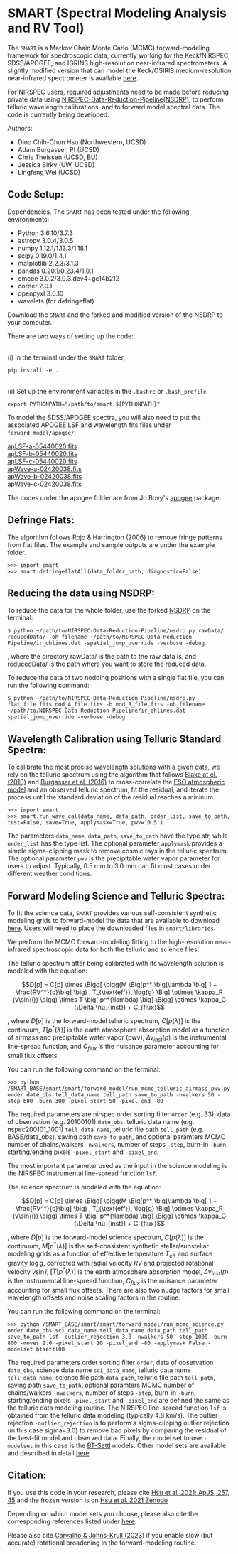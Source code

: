 # SMART (Spectral Modeling Analysis and RV Tool)
The `SMART` is a Markov Chain Monte Carlo (MCMC) forward-modeling framework for spectroscopic data, currently working for the Keck/NIRSPEC, SDSS/APOGEE, and IGRINS high-resolution near-infrared spectrometers. A slightly modified version that can model the Keck/OSIRIS medium-resolution near-infrared spectrometer is available [here](https://github.com/ctheissen/osiris_fmp).

For NIRSPEC users, required adjustments need to be made before reducing private data using [NIRSPEC-Data-Reduction-Pipeline(NSDRP)](https://github.com/Keck-DataReductionPipelines/NIRSPEC-Data-Reduction-Pipeline), to perform telluric wavelength calibrations, and to forward model spectral data. The code is currently being developed.

Authors:
* Dino Chih-Chun Hsu (Northwestern, UCSD)
* Adam Burgasser, PI (UCSD)
* Chris Theissen (UCSD, BU)
* Jessica Birky (UW, UCSD)
* Lingfeng Wei (UCSD)

## Code Setup:
Dependencies. The `SMART` has been tested under the following environments:
* Python 3.6.10/3.7.3
* astropy 3.0.4/3.0.5
* numpy 1.12.1/1.13.3/1.18.1
* scipy 0.19.0/1.4.1
* matplotlib 2.2.3/3.1.3
* pandas 0.20.1/0.23.4/1.0.1
* emcee 3.0.2/3.0.3.dev4+gc14b212
* corner 2.0.1
* openpyxl 3.0.10
* wavelets (for defringeflat)

Download the `SMART` and the forked and modified version of the NSDRP to your computer.

There are two ways of setting up the code:

<br/>(i) In the terminal under the `SMART` folder, 

```
pip install -e .
```

<br/>(ii) Set up the environment variables in the `.bashrc` or `.bash_profile`

```
export PYTHONPATH="/path/to/smart:${PYTHONPATH}"
```

To model the SDSS/APOGEE spectra, you will also need to put the associated APOGEE LSF and wavelength fits files under `forward_model/apogee/`:

[apLSF-a-05440020.fits](https://dr13.sdss.org/sas/dr13/apogee/spectro/redux/r6/cal/lsf/apLSF-a-05440020.fits)<br/>
[apLSF-b-05440020.fits](https://dr13.sdss.org/sas/dr13/apogee/spectro/redux/r6/cal/lsf/apLSF-b-05440020.fits)<br/>
[apLSF-c-05440020.fits](https://dr13.sdss.org/sas/dr13/apogee/spectro/redux/r6/cal/lsf/apLSF-c-05440020.fits)<br/>
[apWave-a-02420038.fits](https://dr13.sdss.org/sas/dr13/apogee/spectro/redux/r6/cal/wave/apWave-a-02420038.fits)<br/>
[apWave-b-02420038.fits](https://dr13.sdss.org/sas/dr13/apogee/spectro/redux/r6/cal/wave/apWave-b-02420038.fits)<br/>
[apWave-c-02420038.fits](https://dr13.sdss.org/sas/dr13/apogee/spectro/redux/r6/cal/wave/apWave-c-02420038.fits)<br/>

The codes under the apogee folder are from Jo Bovy's [apogee](https://github.com/jobovy/apogee) package.

## Defringe Flats:
The algorithm follows Rojo & Harrington (2006) to remove fringe patterns from flat files. The example and sample outputs are under the example folder.

```
>>> import smart
>>> smart.defringeflatAll(data_folder_path, diagnostic=False)
```

## Reducing the data using NSDRP:
To reduce the data for the whole folder, use the forked [NSDRP](https://github.com/ctheissen/NIRSPEC-Data-Reduction-Pipeline) on the terminal:

```
$ python ~/path/to/NIRSPEC-Data-Reduction-Pipeline/nsdrp.py rawData/ reducedData/ -oh_filename ~/path/to/NIRSPEC-Data-Reduction-Pipeline/ir_ohlines.dat -spatial_jump_override -verbose -debug
```

, where the directory rawData/ is the path to the raw data is, and reducedData/ is the path where you want to store the reduced data.

To reduce the data of two nodding positions with a single flat file, you can run the following command:

```
$ python ~/path/to/NIRSPEC-Data-Reduction-Pipeline/nsdrp.py flat_file.fits nod_A_file.fits -b nod_B_file.fits -oh_filename ~/path/to/NIRSPEC-Data-Reduction-Pipeline/ir_ohlines.dat -spatial_jump_override -verbose -debug
```

## Wavelength Calibration using Telluric Standard Spectra:
To calibrate the most precise wavelength solutions with a given data, we rely on the telluric spectrum using the algorithm that follows [Blake at el. (2010)](https://ui.adsabs.harvard.edu/abs/2010ApJ...723..684B/abstract) and [Burgasser et al. (2016)](https://ui.adsabs.harvard.edu/abs/2016ApJ...827...25B/abstract) to cross-correlate the [ESO atmospheric model](https://ui.adsabs.harvard.edu/abs/2014A%26A...568A...9M/abstract) and an observed telluric spectrum, fit the residual, and iterate the process until the standard deviation of the residual reaches a mininum.

```
>>> import smart
>>> smart.run_wave_cal(data_name, data_path, order_list, save_to_path, test=False, save=True, applymask=True, pwv='0.5')
```

The parameters `data_name`, `data_path`, `save_to_path` have the type str, while `order_list` has the type list. The optional parameter `applymask` provides a simple sigma-clipping mask to remove cosmic rays in the telluric spectrum. The optional parameter `pwv` is the precipitable water vapor parameter for users to adjust. Typically, 0.5 mm to 3.0 mm can fit most cases under different weather conditions. 

## Forward Modeling Science and Telluric Spectra:
To fit the science data, `SMART` provides various self-consistent synthetic modeling grids to forward-model the data that are available to download [here](https://drive.google.com/drive/folders/1P-NrlxdyX3nphRgN4R-4oS86BKZ4Z9th). Users will need to place the downloaded files in `smart/libraries`.

We perform the MCMC forward-modeling fitting to the high-resolution near-infrared spectroscopic data for both the telluric and science files.

The telluric spectrum after being calibrated with its wavelength solution is modeled with the equation:

```math
D[p] = C[p] \times \Bigg[ \bigg(M \Big[p^* \big(\lambda \big[ 1 + \frac{RV^*}{c}\big] \big) , T_{\text{eff}}, \log{g} \Big] \otimes \kappa_R (v\sin{i}) \bigg) \times T \big[ p^*(\lambda) \big] \Bigg] \otimes \kappa_G (\Delta \nu_{inst}) + C_{flux}
```

, where $D[p]$ is the forward-model telluric spectrum, $C[p(\lambda)]$ is the continuum, $T \big[ p^*(\lambda) \big]$ is the earth atmosphere absorption model as a function of airmass and precipitable water vapor (pwv), $\Delta \nu_{inst}(p)$ is the instrumental line-spread function, and $C_{flux}$ is the nuisance parameter accounting for small flux offsets.

You can run the following command on the terminal:

```
>>> python /SMART_BASE/smart/smart/forward_model/run_mcmc_telluric_airmass_pwv.py order date_obs tell_data_name tell_path save_to_path -nwalkers 50 -step 600 -burn 300 -pixel_start 50 -pixel_end -80
```

The required parameters are nirspec order sorting filter `order` (e.g. 33), data of observation (e.g. 20100101) `date_obs`, telluric data name (e.g. nspec200101_1001) `tell_data_name`, telluric file path `tell_path` (e.g. BASE/data_obs), saving path `save_to_path`, and optional paramters MCMC number of chains/walkers `-nwalkers`, number of steps `-step`, burn-in `-burn`, starting/ending pixels `-pixel_start` and `-pixel_end`.

The most important parameter used as the input in the science modeling is the NIRSPEC instrumental line-spread function `lsf`.

The science spectrum is modeled with the equation:

```math
D[p] = C[p] \times \Bigg[ \bigg(M \Big[p^* \big(\lambda \big[ 1 + \frac{RV^*}{c}\big] \big) , T_{\text{eff}}, \log{g} \Big] \otimes \kappa_R (v\sin{i}) \bigg) \times T \big[ p^*(\lambda) \big] \Bigg] \otimes \kappa_G (\Delta \nu_{inst}) + C_{flux}
```

, where $D[p]$ is the forward-model science spectrum, $C[p(\lambda)]$ is the continuum, $`M \big[ p^*(\lambda) \big]`$ is the self-consistent synthetic stellar/substellar modeling grids as a function of effective temperature $T_{\text{eff}}$ and surface gravity $\log{g}$, corrected with radial velocity $RV$ and projected rotational velocity $v\sin{i}$, $[ T \big[ p^*(\lambda) \big]$ is the earth atmosphere absorption model, $\Delta \nu_{inst}(p)$ is the instrumental line-spread function, $C_{flux}$ is the nuisance parameter accounting for small flux offsets. There are also two nudge factors for small wavelength offsets and noise scaling factors in the routine.

You can run the following command on the terminal:

```
>>> python /SMART_BASE/smart/smart/forward_model/run_mcmc_science.py order date_obs sci_data_name tell_data_name data_path tell_path save_to_path lsf -outlier_rejection 3.0 -nwalkers 50 -step 1000 -burn 800 -moves 2.0 -pixel_start 10 -pixel_end -80 -applymask False -modelset btsettl08
```

The required parameters order sorting filter `order`, data of observation `date_obs`, science data name `sci_data_name`, telluric data name `tell_data_name`, science file path `data_path`, telluric file path `tell_path`, saving path `save_to_path`, optional paramters MCMC number of chains/walkers `-nwalkers`, number of steps `-step`, burn-in `-burn`, starting/ending pixels `-pixel_start` and `-pixel_end` are defined the same as the telluric data modeling routine. The NIRSPEC line-spread function `lsf` is obtained from the telluric data modeling (typically 4.8 km/s). The outlier rejection `-outlier_rejection` is to perform a sigma-clipping outlier rejection (in this case sigma=3.0) to remove bad pixels by comparing the residual of the best-fit model and observed data. Finally, the model set to use `-modelset` in this case is the [BT-Settl](https://ui.adsabs.harvard.edu/abs/2012RSPTA.370.2765A/abstract) models. Other model sets are available and described in detail [here](https://github.com/chihchunhsu/smart/tree/master/smart/libraries).

## Citation:

If you use this code in your research, please cite [Hsu et al. 2021; ApJS, 257, 45](https://ui.adsabs.harvard.edu/abs/2021ApJS..257...45H/abstract) and the frozen version is on [Hsu et al. 2021 Zenodo](https://ui.adsabs.harvard.edu/abs/2021zndo...4765258H/abstract)

Depending on which model sets you choose, please also cite the corresponding references listed under [here](https://github.com/chihchunhsu/smart/tree/main/smart/libraries).

Please also cite [Carvalho & Johns-Krull (2023)](https://github.com/Adolfo1519/RotBroadInt) if you enable slow (but accurate) rotational broadening in the forward-modeling routine.



